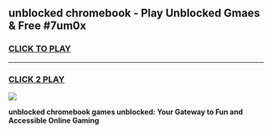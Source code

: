 
## unblocked chromebook - Play Unblocked Gmaes & Free #7um0x
<h3>
<a href="https://news.freeplayer.one?title=unblocked_chromebook&ref=26F">CLICK TO PLAY</a></h3>
<hr>

<h3>
<a href="https://news.freeplayer.one?title=unblocked_chromebook&ref=26F">CLICK 2 PLAY</a>
  
</h3>

<a href="https://news.freeplayer.one?title=unblocked_chromebook&ref=26F/"><img src="https://clearcache.store/games.png"></a>


**unblocked chromebook games unblocked: Your Gateway to Fun and Accessible Online Gaming**
